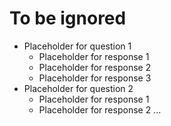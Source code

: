# To be ignored

- Placeholder for question 1
  - Placeholder for response 1
  - Placeholder for response 2
  - Placeholder for response 3
- Placeholder for question 2
  - Placeholder for response 1
  - Placeholder for response 2
...